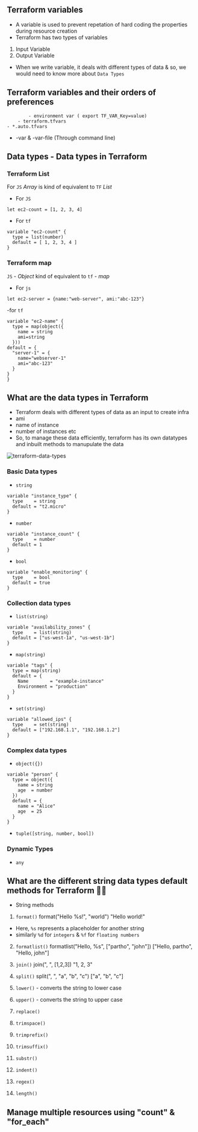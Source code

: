 ## Terraform variables

- A variable is used to prevent repetation of hard coding the properties during resource creation
- Terraform has two types of variables
1. Input Variable
2. Output Variable
- When we write variable, it deals with different types of data & so, we would need to know more about `Data Types`

## Terraform variables and their orders of preferences

            - environment var ( export TF_VAR_Key=value)
        - terraform.tfvars
    - *.auto.tfvars
- -var & -var-file (Through command line)

## Data types - Data types in Terraform
### Terraform List
For `JS` *Array* is kind of equivalent to `TF` *List*

- For `JS` 
```
let ec2-count = [1, 2, 3, 4]

```

- For `tf`
```
variable "ec2-count" {
  type = list(number)
  default = [ 1, 2, 3, 4 ]
}
```

### Terraform map
`JS` - *Object* kind of equivalent to `tf` - *map*

- For `js`
```
let ec2-server = {name:"web-server", ami:"abc-123"}
```

-for `tf`
```
variable "ec2-name" {
  type = map(object({
    name = string
    ami=string
  }))
default = {
  "server-1" = {
    name="webserver-1"
    ami="abc-123"
  }
}
}
```

## What are the data types in Terraform 
- Terraform deals with different types of data as an input to create infra
- ami 
- name of instance
- number of instances etc
- So, to manage these data efficiently, terraform has its own datatypes and inbuilt methods to manupulate the data

![terraform-data-types](https://github.com/user-attachments/assets/5688675e-14ea-4484-a628-11c363914f15)

### Basic Data types
* `string` 
```
variable "instance_type" {
  type    = string
  default = "t2.micro"
}
```
* `number`
```
variable "instance_count" {
  type    = number
  default = 1
}
```
* `bool`
```
variable "enable_monitoring" {
  type    = bool
  default = true
}
```

### Collection data types
* `list(string)`
```
variable "availability_zones" {
  type    = list(string)
  default = ["us-west-1a", "us-west-1b"]
}
```
* `map(string)`
```
variable "tags" {
  type = map(string)
  default = {
    Name        = "example-instance"
    Environment = "production"
  }
}
```
* `set(string)`
```
variable "allowed_ips" {
  type    = set(string)
  default = ["192.168.1.1", "192.168.1.2"]
}
```

### Complex data types
* `object({})`
```
variable "person" {
  type = object({
    name = string
    age  = number
  })
  default = {
    name = "Alice"
    age  = 25
  }
}
```
* `tuple([string, number, bool])`

### Dynamic Types
* `any`


## What are the different string data types default methods for Terraform 👨‍💻
* String methods
1. `format()`
format("Hello %s!", "world") 
"Hello world!"
- Here, `%s` represents a placeholder for another string
- similarly `%d` for `integers` & `%f` for `floating numbers`

2. `formatlist()`
formatlist("Hello, %s", ["partho", "john"])
["Hello, partho", "Hello, john"]

3. `join()`
join(", ", [1,2,3])
"1, 2, 3"

4. `split()`
split(", ", "a", "b", "c")
["a", "b", "c"]

5. `lower()` - converts the string to lower case
6. `upper()` - converts the string to upper case
7. `replace()` 
8. `trimspace()`
9. `trimprefix()`
10. `trimsuffix()`
11. `substr()`
12. `indent()`
13. `regex()`
14. `length()` 

## Manage multiple resources using "count" & "for_each"
